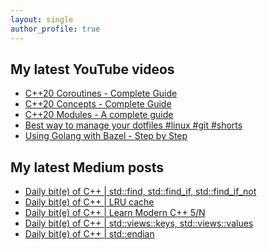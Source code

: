 ```yaml
---
layout: single
author_profile: true
---
```


## My latest YouTube videos

<ul>
<!--START_SECTION:youtube-->
<li><a href="https://www.youtube.com/watch?v=w-dmOHhBX9o">C++20 Coroutines - Complete Guide</a></li>
<li><a href="https://www.youtube.com/watch?v=1So7onMFxJM">C++20 Concepts  - Complete Guide</a></li>
<li><a href="https://www.youtube.com/watch?v=WRCwciJ5MTE">C++20 Modules - A complete guide</a></li>
<li><a href="https://www.youtube.com/watch?v=LHrB4TcU1JM">Best way to manage your dotfiles #linux #git #shorts</a></li>
<li><a href="https://www.youtube.com/watch?v=mXLrk0ipwz4">Using Golang with Bazel - Step by Step</a></li>
<!--END_SECTION:youtube-->
</ul>

## My latest Medium posts

<ul>
<!--START_SECTION:medium-->
<li><a href="https://medium.com/@simontoth/daily-bit-e-of-c-std-find-std-find-if-std-find-if-not-3b014c963a46?source=rss-1e1de1006a93------2">Daily bit(e) of C++ | std::find, std::find_if, std::find_if_not</a></li>
<li><a href="https://medium.com/@simontoth/daily-bit-e-of-c-lru-cache-65db34be0605?source=rss-1e1de1006a93------2">Daily bit(e) of C++ | LRU cache</a></li>
<li><a href="https://medium.com/@simontoth/daily-bit-e-of-c-course-5-n-dc2aeb9b49f4?source=rss-1e1de1006a93------2">Daily bit(e) of C++ | Learn Modern C++ 5/N</a></li>
<li><a href="https://medium.com/@simontoth/daily-bit-e-of-c-std-views-keys-std-views-values-8b6114f22e43?source=rss-1e1de1006a93------2">Daily bit(e) of C++ | std::views::keys, std::views::values</a></li>
<li><a href="https://medium.com/@simontoth/daily-bit-e-of-c-std-endian-88930e57445e?source=rss-1e1de1006a93------2">Daily bit(e) of C++ | std::endian</a></li>
<!--END_SECTION:medium-->
</ul>